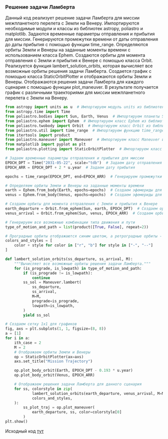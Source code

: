 ### Решение задачи Ламберта

Данный код реализует решение задачи Ламберта для миссии межпланетного перелета с Земли на Венеру.
Импортируются необходимые модули и классы из библиотек astropy, poliastro и matplotlib.
Задаются временные параметры отправления и прибытия для миссии.
Генерируются промежутки времени от даты отправления до даты прибытия с помощью функции time_range.
Определяются орбиты Земли и Венеры на заданные моменты времени с использованием класса Ephem.
Создаются орбиты для момента отправления с Земли и прибытия к Венере с помощью класса Orbit.
Реализуется функция lambert_solution_orbits, которая вычисляет все возможные орбиты решения задачи Ламберта.
Создается график с помощью класса StaticOrbitPlotter и отображаются орбиты Земли и Венеры.
Отображаются решения задачи Ламберта для каждого сценария с помощью функции plot_maneuver.
В результате получается график с различными траекториями для миссии межпланетного перелета с Земли на Венеру.


```python
from astropy import units as u  # Импортируем модуль units из библиотеки astropy для работы с физическими единицами
from astropy.time import Time
from poliastro.bodies import Sun, Earth, Venus  # Импортируем планеты Sun, Earth, Venus из библиотеки poliastro.bodies
from poliastro.ephem import Ephem  # Импортируем класс Ephem из библиотеки poliastro.ephem для работы с орбитами
from poliastro.twobody import Orbit  # Импортируем класс Orbit из библиотеки poliastro.twobody для работы с двухтелесными орбитами
from poliastro.util import time_range  # Импортируем функцию time_range из библиотеки poliastro.util для генерации промежутков времени
from itertools import product
from poliastro.maneuver import Maneuver  # Импортируем класс Maneuver из библиотеки poliastro.maneuver для работы с маневрами
from matplotlib import pyplot as plt
from poliastro.plotting import StaticOrbitPlotter  # Импортируем класс StaticOrbitPlotter из библиотеки poliastro.plotting для визуализации орбит

# Задаем временные параметры отправления и прибытия для миссии
EPOCH_DPT = Time("2031-05-22", scale="tdb")  # Задаем дату отправления в формате строки и указываем шкалу времени "tdb"
EPOCH_ARR = EPOCH_DPT + 2 * u.year  # Задаем дату прибытия

epochs = time_range(EPOCH_DPT, end=EPOCH_ARR)  # Генерируем промежутки времени от даты отправления до даты прибытия

# Определяем орбиты Земли и Венеры на заданные моменты времени
earth = Ephem.from_body(Earth, epochs=epochs)  # Создаем эфемериды для орбиты Земли
venus = Ephem.from_body(Venus, epochs=epochs)  # Создаем эфемериды для орбиты Венеры

# Создаем орбиты для момента отправления с Земли и прибытия к Венере
earth_departure = Orbit.from_ephem(Sun, earth, EPOCH_DPT)  # Создаем орбиту для момента отправления с Земли
venus_arrival = Orbit.from_ephem(Sun, venus, EPOCH_ARR)  # Создаем орбиту для момента прибытия к Венере

# Генерируем все возможные комбинации типа движения и пути
type_of_motion_and_path = list(product([True, False], repeat=2))

# Проградные орбиты отображаются синим цветом, а ретроградные орбиты - красным
colors_and_styles = [
    color + style for color in ["r", "b"] for style in ["-", "--"]
]

def lambert_solution_orbits(ss_departure, ss_arrival, M):
    """Вычисляет все возможные орбиты решения задачи Ламберта."""
    for (is_prograde, is_lowpath) in type_of_motion_and_path:
        if (is_prograde != is_lowpath):
            continue
        ss_sol = Maneuver.lambert(
            ss_departure,
            ss_arrival,
            M=M,
            prograde=is_prograde,
            lowpath=is_lowpath,
        )
        yield ss_sol

# Создаем сетку 1x1 для графиков
fig, axs = plt.subplots(1, 1, figsize=(8, 8))
a = [1]
for i in a:
    ith_case = 2
    M = 2
    # Отображаем орбиты Земли и Венеры
    op = StaticOrbitPlotter(ax=axs)
    axs.set_title("Mission Trajectory")

    op.plot_body_orbit(Earth, EPOCH_DPT - 0.193 * u.year)
    op.plot_body_orbit(Venus, EPOCH_ARR)

    # Отображаем решения задачи Ламберта для данного сценария
    for ss, colorstyle in zip(
            lambert_solution_orbits(earth_departure, venus_arrival, M=M),
            colors_and_styles,
    ):
        ss_plot_traj = op.plot_maneuver(
            earth_departure, ss, color=colorstyle[0]
        )
plt.show()
```
Исходный код [тут](https://github.com/zmskvxd/Kerbal-Project/blob/main/Programming/Lambert's%20problem.py)
